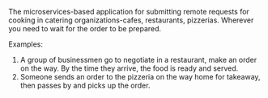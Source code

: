 The microservices-based application for submitting remote requests for cooking in catering organizations-cafes, restaurants, pizzerias.
Wherever you need to wait for the order to be prepared.

Examples:
1. A group of businessmen go to negotiate in a restaurant, make an order on the way. By the time they arrive, the food is ready and served.
2. Someone sends an order to the pizzeria on the way home for takeaway, then passes by and picks up the order.


